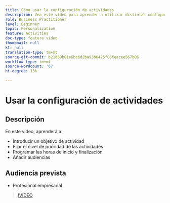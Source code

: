 ```yaml
---
title: Cómo usar la configuración de actividades
description: Vea este vídeo para aprender a utilizar distintas configuraciones de actividad en Adobe Target, como objetivos, niveles de prioridad, tiempos de inicio y finalización y audiencias.
role: Business Practitioner
level: Beginner
topic: Personalization
feature: Activities
doc-type: feature video
thumbnail: null
kt: null
translation-type: tm+mt
source-git-commit: b21d69b01e6bc6d2ba93b6425f86feacee567b06
workflow-type: tm+mt
source-wordcount: '67'
ht-degree: 13%

---
```



# Usar la configuración de actividades

## Descripción

En este vídeo, aprenderá a:

* Introducir un objetivo de actividad
* Fijar el nivel de prioridad de las actividades
* Programar las horas de inicio y finalización
* Añadir audiencias

## Audiencia prevista

* Profesional empresarial

>[!VIDEO](https://video.tv.adobe.com/v/17381/?quality=12)